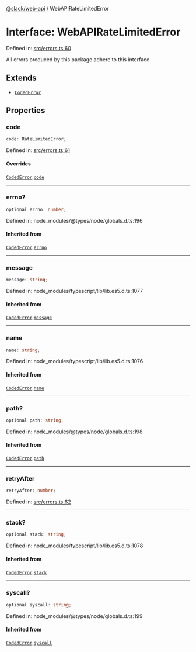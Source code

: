 [@slack/web-api](../index.md) / WebAPIRateLimitedError

# Interface: WebAPIRateLimitedError

Defined in: [src/errors.ts:60](https://github.com/slackapi/node-slack-sdk/blob/main/packages/web-api/src/errors.ts#L60)

All errors produced by this package adhere to this interface

## Extends

- [`CodedError`](CodedError.md)

## Properties

### code

```ts
code: RateLimitedError;
```

Defined in: [src/errors.ts:61](https://github.com/slackapi/node-slack-sdk/blob/main/packages/web-api/src/errors.ts#L61)

#### Overrides

[`CodedError`](CodedError.md).[`code`](CodedError.md#code)

***

### errno?

```ts
optional errno: number;
```

Defined in: node\_modules/@types/node/globals.d.ts:196

#### Inherited from

[`CodedError`](CodedError.md).[`errno`](CodedError.md#errno)

***

### message

```ts
message: string;
```

Defined in: node\_modules/typescript/lib/lib.es5.d.ts:1077

#### Inherited from

[`CodedError`](CodedError.md).[`message`](CodedError.md#message)

***

### name

```ts
name: string;
```

Defined in: node\_modules/typescript/lib/lib.es5.d.ts:1076

#### Inherited from

[`CodedError`](CodedError.md).[`name`](CodedError.md#name)

***

### path?

```ts
optional path: string;
```

Defined in: node\_modules/@types/node/globals.d.ts:198

#### Inherited from

[`CodedError`](CodedError.md).[`path`](CodedError.md#path)

***

### retryAfter

```ts
retryAfter: number;
```

Defined in: [src/errors.ts:62](https://github.com/slackapi/node-slack-sdk/blob/main/packages/web-api/src/errors.ts#L62)

***

### stack?

```ts
optional stack: string;
```

Defined in: node\_modules/typescript/lib/lib.es5.d.ts:1078

#### Inherited from

[`CodedError`](CodedError.md).[`stack`](CodedError.md#stack)

***

### syscall?

```ts
optional syscall: string;
```

Defined in: node\_modules/@types/node/globals.d.ts:199

#### Inherited from

[`CodedError`](CodedError.md).[`syscall`](CodedError.md#syscall)
